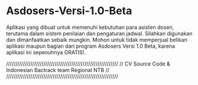 # Asdosers-Versi-1.0-Beta

Aplikasi yang dibuat untuk memenuhi kebutuhan para asisten dosen, terutama dalam sistem penilaian dan pengaturan jadwal.
Silahkan digunakan dan dimanfaatkan sebaik mungkin. Mohon untuk tidak memperjual belikan aplikasi maupun bagian dari program Asdosers Versi 1.0 Beta, karena aplikasi ini sepenuhnya GRATIS!.


////////////////////////////////////////////////////////////
// CV Source Code & Indonesian Bactrack team Regional NTB //
////////////////////////////////////////////////////////////
